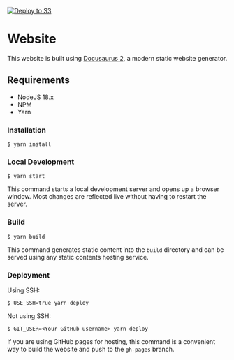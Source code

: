 [![Deploy to S3](https://github.com/ElfTower/docs.runeguard.net/actions/workflows/deploy-prod.yml/badge.svg?branch=master)](https://github.com/ElfTower/docs.runeguard.net/actions/workflows/deploy-prod.yml)

# Website

This website is built using [Docusaurus 2](https://docusaurus.io/), a modern static website generator.

## Requirements
* NodeJS 18.x
* NPM
* Yarn

### Installation
```
$ yarn install
```

### Local Development

```
$ yarn start
```

This command starts a local development server and opens up a browser window. Most changes are reflected live without having to restart the server.

### Build

```
$ yarn build
```

This command generates static content into the `build` directory and can be served using any static contents hosting service.

### Deployment

Using SSH:

```
$ USE_SSH=true yarn deploy
```

Not using SSH:

```
$ GIT_USER=<Your GitHub username> yarn deploy
```

If you are using GitHub pages for hosting, this command is a convenient way to build the website and push to the `gh-pages` branch.

